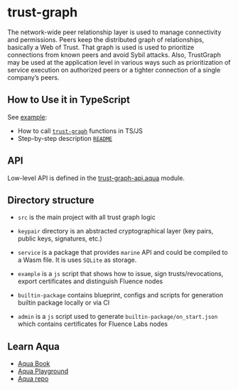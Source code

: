 # trust-graph

The network-wide peer relationship layer is used to manage connectivity and permissions. Peers keep the distributed graph of relationships, basically a Web of Trust. That graph is used is used to prioritize connections from known peers and avoid Sybil attacks. Also, TrustGraph may be used at the application level in various ways such as prioritization of service execution on authorized peers or a tighter connection of a single company’s peers.

## How to Use it in TypeScript

See [example](./example):
- How to call [`trust-graph`](./example/index.ts) functions in TS/JS 
- Step-by-step description [`README`](./example/README.md)

## API

Low-level API is defined in the [trust-graph-api.aqua](./aqua/trust-graph-api.aqua) module.

## Directory structure

- `src` is the main project with all trust graph logic

- `keypair` directory is an abstracted cryptographical layer (key pairs, public keys, signatures, etc.)

- `service` is a package that provides `marine` API and could be compiled to a Wasm file. It is uses `SQLite` as storage.

- `example` is a `js` script that shows how to issue, sign trusts/revocations, export certificates and distinguish Fluence nodes

- `builtin-package` contains blueprint, configs and scripts for generation builtin package locally or via CI

- `admin` is a `js` script used to generate `builtin-package/on_start.json` which contains certificates for Fluence Labs nodes

## Learn Aqua

* [Aqua Book](https://fluence.dev/aqua-book/)
* [Aqua Playground](https://github.com/fluencelabs/aqua-playground)
* [Aqua repo](https://github.com/fluencelabs/aqua)

